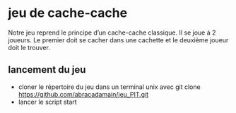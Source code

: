 # jeu de cache-cache
Notre jeu reprend le principe d’un cache-cache classique. Il se joue à 2 joueurs. Le premier doit se cacher dans une cachette et le deuxième joueur doit le trouver. 
## lancement du jeu
* cloner le répertoire du jeu dans un terminal unix avec git clone https://github.com/abracadamain/jeu_PIT.git
* lancer le script start